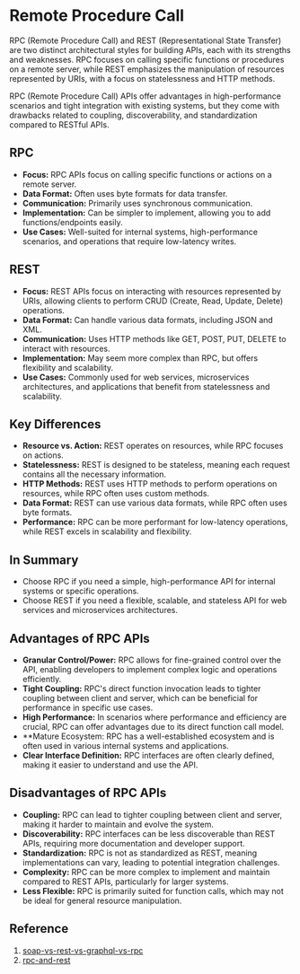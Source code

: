 # Remote Procedure Call

RPC (Remote Procedure Call) and REST (Representational State Transfer) are two distinct architectural styles for building APIs, each with its strengths and weaknesses. RPC focuses on calling specific functions or procedures on a remote server, while REST emphasizes the manipulation of resources represented by URIs, with a focus on statelessness and HTTP methods.

RPC (Remote Procedure Call) APIs offer advantages in high-performance scenarios and tight integration with existing systems, but they come with drawbacks related to coupling, discoverability, and standardization compared to RESTful APIs.

## RPC

- **Focus:** RPC APIs focus on calling specific functions or actions on a remote server.
- **Data Format:** Often uses byte formats for data transfer.
- **Communication:** Primarily uses synchronous communication.
- **Implementation:** Can be simpler to implement, allowing you to add functions/endpoints easily.
- **Use Cases:** Well-suited for internal systems, high-performance scenarios, and operations that require low-latency writes.

## REST

- **Focus:** REST APIs focus on interacting with resources represented by URIs, allowing clients to perform CRUD (Create, Read, Update, Delete) operations.
- **Data Format:** Can handle various data formats, including JSON and XML.
- **Communication:** Uses HTTP methods like GET, POST, PUT, DELETE to interact with resources.
- **Implementation:** May seem more complex than RPC, but offers flexibility and scalability.
- **Use Cases:** Commonly used for web services, microservices architectures, and applications that benefit from statelessness and scalability.

## Key Differences

- **Resource vs. Action:** REST operates on resources, while RPC focuses on actions.
- **Statelessness:** REST is designed to be stateless, meaning each request contains all the necessary information.
- **HTTP Methods:** REST uses HTTP methods to perform operations on resources, while RPC often uses custom methods.
- **Data Format:** REST can use various data formats, while RPC often uses byte formats.
- **Performance:** RPC can be more performant for low-latency operations, while REST excels in scalability and flexibility.

## In Summary

- Choose RPC if you need a simple, high-performance API for internal systems or specific operations.
- Choose REST if you need a flexible, scalable, and stateless API for web services and microservices architectures.

## Advantages of RPC APIs

- **Granular Control/Power:** RPC allows for fine-grained control over the API, enabling developers to implement complex logic and operations efficiently.
- **Tight Coupling:** RPC's direct function invocation leads to tighter coupling between client and server, which can be beneficial for performance in specific use cases.
- **High Performance:** In scenarios where performance and efficiency are crucial, RPC can offer advantages due to its direct function call model.
- **Mature Ecosystem: RPC has a well-established ecosystem and is often used in various internal systems and applications.
- **Clear Interface Definition:** RPC interfaces are often clearly defined, making it easier to understand and use the API.

## Disadvantages of RPC APIs

- **Coupling:** RPC can lead to tighter coupling between client and server, making it harder to maintain and evolve the system.
- **Discoverability:** RPC interfaces can be less discoverable than REST APIs, requiring more documentation and developer support.
- **Standardization:** RPC is not as standardized as REST, meaning implementations can vary, leading to potential integration challenges.
- **Complexity:** RPC can be more complex to implement and maintain compared to REST APIs, particularly for larger systems.
- **Less Flexible:** RPC is primarily suited for function calls, which may not be ideal for general resource manipulation.

## Reference

1. [soap-vs-rest-vs-graphql-vs-rpc](https://wezom.com/blog/comparing-api-architectural-styles-soap-vs-rest-vs-graphql-vs-rpc)
2. [rpc-and-rest](https://aws.amazon.com/compare/the-difference-between-rpc-and-rest/)
